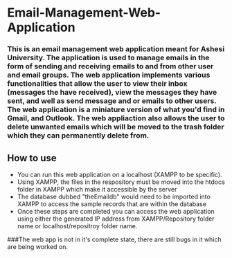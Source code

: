 # Email-Management-Web-Application

### This is an email management web application meant for Ashesi University. The application is used to manage emails in the form of sending and receiving emails to and from other user and email groups. The web application implements various functionalities that allow the user to view their inbox (messages the have received), view the messages they have sent, and well as send message and or emails to other users. The web application is a miniature version of what you'd find in Gmail, and Outlook. The web appliaction also allows the user to delete unwanted emails which will be moved to the trash folder which they can permanently delete from.

## How to use
- You can run this web application on a localhost (XAMPP to be specific).
- Using XAMPP, the files in the respository must be moved into the htdocs folder in XAMPP which make it accessible by the server
- The database dubbed "theEmaildb" would need to be imported into XAMPP to access the sample records that are within the database
- Once these steps are completed you can access the web application using either the generated IP address from XAMPP/Repository folder name or localhost/repositroy folder name.

###The web app is not in it's complete state, there are still bugs in it which are being worked on.
